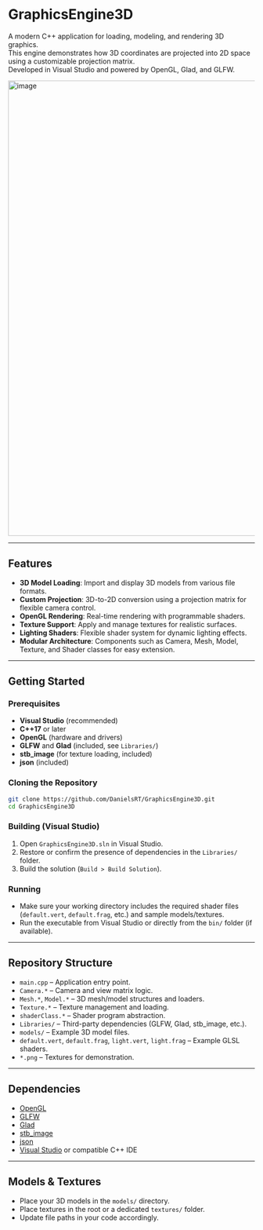 # GraphicsEngine3D

A modern C++ application for loading, modeling, and rendering 3D graphics.  
This engine demonstrates how 3D coordinates are projected into 2D space using a customizable projection matrix.  
Developed in Visual Studio and powered by OpenGL, Glad, and GLFW.

<img width="880" height="928" alt="image" src="https://github.com/user-attachments/assets/c9019f9c-b679-49e7-be85-5b9e266f988c" />

---

## Features

- **3D Model Loading**: Import and display 3D models from various file formats.
- **Custom Projection**: 3D-to-2D conversion using a projection matrix for flexible camera control.
- **OpenGL Rendering**: Real-time rendering with programmable shaders.
- **Texture Support**: Apply and manage textures for realistic surfaces.
- **Lighting Shaders**: Flexible shader system for dynamic lighting effects.
- **Modular Architecture**: Components such as Camera, Mesh, Model, Texture, and Shader classes for easy extension.

---

## Getting Started

### Prerequisites

- **Visual Studio** (recommended)
- **C++17** or later
- **OpenGL** (hardware and drivers)
- **GLFW** and **Glad** (included, see `Libraries/`)
- **stb_image** (for texture loading, included)
- **json** (included)

### Cloning the Repository

```bash
git clone https://github.com/DanielsRT/GraphicsEngine3D.git
cd GraphicsEngine3D
```

### Building (Visual Studio)

1. Open `GraphicsEngine3D.sln` in Visual Studio.
2. Restore or confirm the presence of dependencies in the `Libraries/` folder.
3. Build the solution (`Build > Build Solution`).

### Running

- Make sure your working directory includes the required shader files (`default.vert`, `default.frag`, etc.) and sample models/textures.
- Run the executable from Visual Studio or directly from the `bin/` folder (if available).

---

## Repository Structure

- `main.cpp` – Application entry point.
- `Camera.*` – Camera and view matrix logic.
- `Mesh.*`, `Model.*` – 3D mesh/model structures and loaders.
- `Texture.*` – Texture management and loading.
- `shaderClass.*` – Shader program abstraction.
- `Libraries/` – Third-party dependencies (GLFW, Glad, stb_image, etc.).
- `models/` – Example 3D model files.
- `default.vert`, `default.frag`, `light.vert`, `light.frag` – Example GLSL shaders.
- `*.png` – Textures for demonstration.

---

## Dependencies

- [OpenGL](https://www.opengl.org/)
- [GLFW](https://www.glfw.org/)
- [Glad](https://glad.dav1d.de/)
- [stb_image](https://github.com/nothings/stb)
- [json](https://github.com/nlohmann/json)
- [Visual Studio](https://visualstudio.microsoft.com/) or compatible C++ IDE

---

## Models & Textures

- Place your 3D models in the `models/` directory.
- Place textures in the root or a dedicated `textures/` folder.
- Update file paths in your code accordingly.

